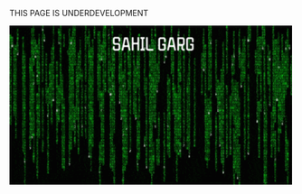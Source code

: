 THIS PAGE IS UNDERDEVELOPMENT
<html>
<body>
 <img src="final.gif" width="500" align="center">
</body>
</html>
<!---
sahilgarg201/sahilgarg201 is a ✨ special ✨ repository because its `README.md` (this file) appears on your GitHub profile.
You can click the Preview link to take a look at your changes.
--->

